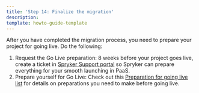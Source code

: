 ```yaml
---
title: 'Step 14: Finalize the migration'
description: 
template: howto-guide-template
---
```


After you have completed the migration process, you need to prepare your project for going live. 
Do the following:
1. Request the Go Live preparation: 8 weeks before your project goes live, create a ticket in [Spryker Support portal](https://support.spryker.com/) so Spryker can prepare everything for your smooth launching in PaaS.
2. Prepare yourself for Go Live: Check out this [Preparation for going live list](/docs/ca/dev/preparation-for-going-live.html#eight-weeks-before-go-live) for details on preparations you need to make before going live.
